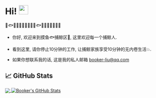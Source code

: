 

# Hi! <img src="https://raw.githubusercontent.com/Demo-Liu/MyPicture/master/ReadMe/wave.gif" width="30px">
🐬🐟🐠🐡🦈🦐🎏🎣🐋🐬🐟🐠🐡🦈🦐🎏🎣🐋
 - 你好, 欢迎来到摸鱼🐟捕鲸区🐋, 这里欢迎每一个捕鲸人.   
 - 看到这里, 请你停止10分钟的工作, 让捕鲸家族享受10分钟的无内卷生活💥.
 
 - 如果你想联系我的话, 这是我的私人邮箱
 booker-liu@qq.com
## &#x1f4c8; GitHub Stats

<a href="https://github.com/Demo-Liu">
  <img align="center" src="https://github-readme-stats.vercel.app/api/top-langs/?username=Demo-Liu&hide=&title_color=ffffff&text_color=c9cacc&icon_color=2bbc8a&bg_color=1d1f21&langs_count=3" />
</a>
<a href="https://github.com/Demo-Liu">
  <img align="center" src="https://github-readme-stats.vercel.app/api?username=Demo-Liu&show_icons=true&line_height=27&count_private=true&title_color=ffffff&text_color=c9cacc&icon_color=2bbc8a&bg_color=1d1f21" alt="Booker's GitHub Stats" />
</a>

